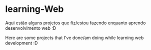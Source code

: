 # learning-Web
Aqui estão alguns projetos que fiz/estou fazendo enquanto aprendo desenvolvimento web :D

Here are some projects that I've done/am doing while learning web development :D
